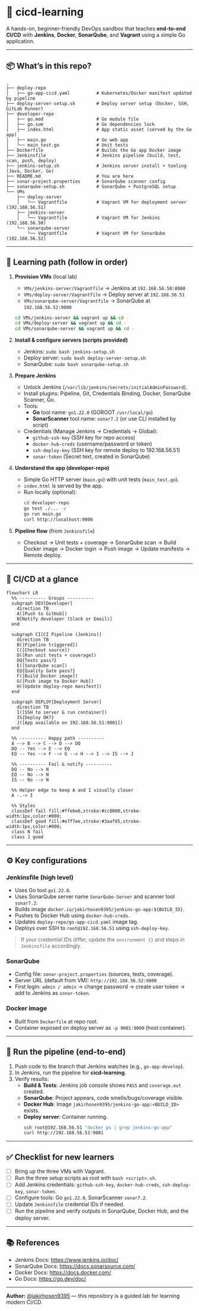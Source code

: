 # 🚀 cicd-learning

A hands-on, beginner-friendly DevOps sandbox that teaches **end-to-end CI/CD** with **Jenkins**, **Docker**, **SonarQube**, and **Vagrant** using a simple Go application.

---

## 📦 What’s in this repo?

```
.
├── deploy-repo
│   ├── go-app-cicd.yaml          # Kubernetes/Docker manifest updated by pipeline
├── deploy-server-setup.sh        # Deploy server setup (Docker, SSH, GitLab Runner)
├── developer-repo
│   ├── go.mod                    # Go module file
│   ├── go.sum                    # Go dependencies lock
│   ├── index.html                # App static asset (served by the Go app)
│   ├── main.go                   # Go web app
│   └── main_test.go              # Unit tests
├── Dockerfile                    # Builds the Go app Docker image
├── Jenkinsfile                   # Jenkins pipeline (build, test, scan, push, deploy)
├── jenkins-setup.sh              # Jenkins server install + tooling (Java, Docker, Go)
├── README.md                     # You are here
├── sonar-project.properties      # SonarQube scanner config
├── sonarqube-setup.sh            # SonarQube + PostgreSQL setup
└── VMs
    ├── deploy-server
    │   └── Vagrantfile           # Vagrant VM for deployment server (192.168.56.51)
    ├── jenkins-server
    │   └── Vagrantfile           # Vagrant VM for Jenkins (192.168.56.50)
    └── sonarqube-server
        └── Vagrantfile           # Vagrant VM for SonarQube (192.168.56.52)
```

---

## 🧭 Learning path (follow in order)

1) **Provision VMs** (local lab)
   - `VMs/jenkins-server/Vagrantfile` → Jenkins at `192.168.56.50:8080`
   - `VMs/deploy-server/Vagrantfile` → Deploy server at `192.168.56.51`
   - `VMs/sonarqube-server/Vagrantfile` → SonarQube at `192.168.56.52:9000`

   ```bash
   cd VMs/jenkins-server && vagrant up && cd -
   cd VMs/deploy-server && vagrant up && cd -
   cd VMs/sonarqube-server && vagrant up && cd -
   ```

2) **Install & configure servers (scripts provided)**
   - Jenkins: `sudo bash jenkins-setup.sh`
   - Deploy server: `sudo bash deploy-server-setup.sh`
   - SonarQube: `sudo bash sonarqube-setup.sh`

3) **Prepare Jenkins**
   - Unlock Jenkins (`/var/lib/jenkins/secrets/initialAdminPassword`).
   - Install plugins: Pipeline, Git, Credentials Binding, Docker, SonarQube Scanner, Go.
   - Tools:
     - **Go** tool name: `go1.22.0` (GOROOT `/usr/local/go`)
     - **SonarScanner** tool name: `sonar7.2` (or use CLI installed by script)
   - Credentials (Manage Jenkins → Credentials → Global):
     - `github-ssh-key` (SSH key for repo access)
     - `docker-hub-creds` (username/password or token)
     - `ssh-deploy-key` (SSH key for remote deploy to 192.168.56.51)
     - `sonar-token` (Secret text, created in SonarQube)

4) **Understand the app (developer-repo)**
   - Simple Go HTTP server (`main.go`) with unit tests (`main_test.go`).
   - `index.html` is served by the app.
   - Run locally (optional):
     ```bash
     cd developer-repo
     go test ./... -v
     go run main.go
     curl http://localhost:9000
     ```

5) **Pipeline flow** (from `Jenkinsfile`)
   - Checkout → Unit tests + coverage → SonarQube scan → Build Docker image → Docker login → Push image → Update manifests → Remote deploy.

---

## 🔄 CI/CD at a glance

```mermaid
flowchart LR
  %% ---------- Groups ----------
  subgraph DEV[Developer]
    direction TB
    A([Push to GitHub])
    N[Notify developer (Slack or Email)]
  end

  subgraph CI[CI Pipeline (Jenkins)]
    direction TB
    B([Pipeline triggered])
    C([Checkout source])
    D([Run unit tests + coverage])
    DQ{Tests pass?}
    E([SonarQube scan])
    EQ{Quality Gate pass?}
    F([Build Docker image])
    G([Push image to Docker Hub])
    H([Update deploy-repo manifest])
  end

  subgraph DEPLOY[Deployment Server]
    direction TB
    I([SSH to server & run container])
    IS{Deploy OK?}
    J([App available on 192.168.56.51:9001])
  end

  %% ---------- Happy path ----------
  A --> B --> C --> D --> DQ
  DQ -- Yes --> E --> EQ
  EQ -- Yes --> F --> G --> H --> I --> IS --> J

  %% ---------- Fail & notify ----------
  DQ -- No --> N
  EQ -- No --> N
  IS -- No --> N

  %% Helper edge to keep A and I visually closer
  A -.-> I

  %% Styles
  classDef fail fill:#ffe6e6,stroke:#cc0000,stroke-width:1px,color:#000;
  classDef good fill:#e7f7ee,stroke:#3aaf85,stroke-width:1px,color:#000;
  class N fail
  class J good
```

---

## ⚙️ Key configurations

### Jenkinsfile (high level)
- Uses Go tool `go1.22.0`.
- Uses SonarQube server name `SonarQube-Server` and scanner tool `sonar7.2`.
- Builds image `docker.io/jakirhosen9395/jenkins-go-app:${BUILD_ID}`.
- Pushes to Docker Hub using `docker-hub-creds`.
- Updates `deploy-repo/go-app-cicd.yaml` image tag.
- Deploys over SSH to `root@192.168.56.51` using `ssh-deploy-key`.

> If your credential IDs differ, update the `environment {}` and steps in `Jenkinsfile` accordingly.

### SonarQube
- Config file: `sonar-project.properties` (sources, tests, coverage).
- Server URL (default from VM): `http://192.168.56.52:9000`
- First login: `admin / admin` → change password → create user token → add to Jenkins as `sonar-token`.

### Docker image
- Built from `Dockerfile` at repo root.
- Container exposed on deploy server as `-p 9001:9000` (host:container).

---

## 🚀 Run the pipeline (end-to-end)

1. Push code to the branch that Jenkins watches (e.g., `go-app-develop`).  
2. In Jenkins, run the pipeline for **cicd-learning**.  
3. Verify results:
   - **Build & Tests**: Jenkins job console shows `PASS` and `coverage.out` created.
   - **SonarQube**: Project appears, code smells/bugs/coverage visible.
   - **Docker Hub**: Image `jakirhosen9395/jenkins-go-app:<BUILD_ID>` exists.
   - **Deploy server**: Container running.
     ```bash
     ssh root@192.168.56.51 "docker ps | grep jenkins-go-app"
     curl http://192.168.56.51:9001
     ```

---

## ✅ Checklist for new learners

- [ ] Bring up the three VMs with Vagrant.  
- [ ] Run the three setup scripts as root with `bash <script>.sh`.  
- [ ] Add Jenkins credentials: `github-ssh-key`, `docker-hub-creds`, `ssh-deploy-key`, `sonar-token`.  
- [ ] Configure tools: Go `go1.22.0`, SonarScanner `sonar7.2`.  
- [ ] Update `Jenkinsfile` credential IDs if needed.  
- [ ] Run the pipeline and verify outputs in SonarQube, Docker Hub, and the deploy server.  

---

## 📚 References

- Jenkins Docs: https://www.jenkins.io/doc/  
- SonarQube Docs: https://docs.sonarsource.com/  
- Docker Docs: https://docs.docker.com/  
- Go Docs: https://go.dev/doc/  

---

**Author:** [@jakirhosen9395](https://github.com/jakirhosen9395) — this repository is a guided lab for learning modern CI/CD.
